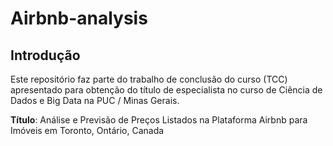 # Airbnb-analysis
 
## Introdução
Este repositório faz parte do trabalho de conclusão do curso (TCC) apresentado para obtenção do título de especialista no curso de Ciência de Dados e Big Data na PUC / Minas Gerais.

**Título**: Análise e Previsão de Preços Listados na Plataforma Airbnb para Imóveis em Toronto, Ontário, Canada
